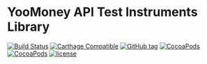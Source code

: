 # YooMoney API Test Instruments Library

[![Build Status](https://travis-ci.org/yoomoney/test-instruments-api-swift.svg?branch=master)](https://travis-ci.org/yoomoney/test-instruments-api-swift)
[![Carthage Compatible](https://img.shields.io/badge/Carthage-compatible-4BC51D.svg?style=flat)](https://github.com/Carthage/Carthage)
[![GitHub tag](https://img.shields.io/github/tag/yoomoney/test-instruments-api-swift.svg)](https://img.shields.io/github/tag/yoomoney/test-instruments-api-swift.svg)
[![CocoaPods](https://img.shields.io/cocoapods/v/yoomoney/test-instruments-api-swift.svg)](https://img.shields.io/cocoapods/v/yoomoney/test-instruments-api-swift.svg)
[![CocoaPods](https://img.shields.io/cocoapods/at/yoomoney/test-instruments-api-swift.svg)](https://img.shields.io/cocoapods/at/yoomoney/test-instruments-api-swift.svg)
[![license](https://img.shields.io/github/license/yoomoney/test-instruments-api-swift.svg)](https://img.shields.io/github/license/yoomoney/test-instruments-api-swift.svg)